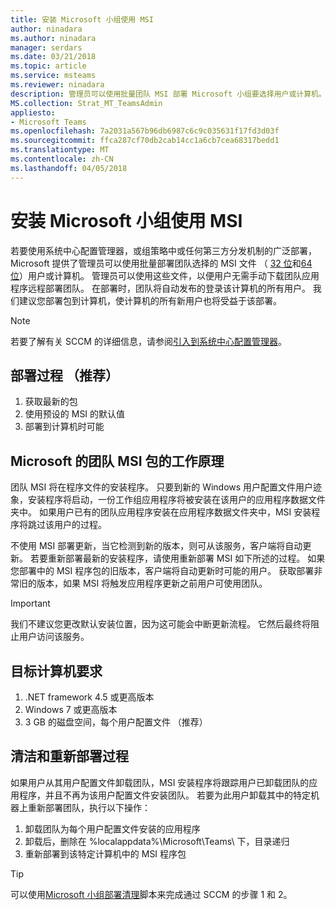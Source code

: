 ```yaml
---
title: 安装 Microsoft 小组使用 MSI
author: ninadara
ms.author: ninadara
manager: serdars
ms.date: 03/21/2018
ms.topic: article
ms.service: msteams
ms.reviewer: ninadara
description: 管理员可以使用批量团队 MSI 部署 Microsoft 小组要选择用户或计算机。
MS.collection: Strat_MT_TeamsAdmin
appliesto:
- Microsoft Teams
ms.openlocfilehash: 7a2031a567b96db6987c6c9c035631f17fd3d03f
ms.sourcegitcommit: ffca287cf70db2cab14cc1a6cb7cea68317bedd1
ms.translationtype: MT
ms.contentlocale: zh-CN
ms.lasthandoff: 04/05/2018
---
```

<a name="install-microsoft-teams-using-msi"></a>安装 Microsoft 小组使用 MSI
===========================================

若要使用系统中心配置管理器，或组策略中或任何第三方分发机制的广泛部署，Microsoft 提供了管理员可以使用批量部署团队选择的 MSI 文件 （ [32 位](http://aka.ms/teams32bitmsi)和[64 位](http://aka.ms/teams64bitmsi)）用户或计算机。 管理员可以使用这些文件，以便用户无需手动下载团队应用程序远程部署团队。 在部署时，团队将自动发布的登录该计算机的所有用户。 我们建议您部署包到计算机，使计算机的所有新用户也将受益于该部署。 
 
> [!Note] 
> 若要了解有关 SCCM 的详细信息，请参阅[引入到系统中心配置管理器](https://docs.microsoft.com/sccm/core/understand/introduction)。

## <a name="deployment-procedure-recommended"></a>部署过程 （推荐）
1. 获取最新的包
2. 使用预设的 MSI 的默认值
3. 部署到计算机时可能

## <a name="how-the-microsoft-teams-msi-package-works"></a>Microsoft 的团队 MSI 包的工作原理

团队 MSI 将在程序文件的安装程序。 只要到新的 Windows 用户配置文件用户迹象，安装程序将启动，一份工作组应用程序将被安装在该用户的应用程序数据文件夹中。 如果用户已有的团队应用程序安装在应用程序数据文件夹中，MSI 安装程序将跳过该用户的过程。

不使用 MSI 部署更新，当它检测到新的版本，则可从该服务，客户端将自动更新。 若要重新部署最新的安装程序，请使用重新部署 MSI 如下所述的过程。 如果您部署中的 MSI 程序包的旧版本，客户端将自动更新时可能的用户。 获取部署非常旧的版本，如果 MSI 将触发应用程序更新之前用户可使用团队。 

> [!Important] 
> 我们不建议您更改默认安装位置，因为这可能会中断更新流程。 它然后最终将阻止用户访问该服务。 


## <a name="target-machine-requirements"></a>目标计算机要求

1. .NET framework 4.5 或更高版本
2. Windows 7 或更高版本
2. 3 GB 的磁盘空间，每个用户配置文件 （推荐）

## <a name="clean-up-and-redeployment-procedure"></a>清洁和重新部署过程
如果用户从其用户配置文件卸载团队，MSI 安装程序将跟踪用户已卸载团队的应用程序，并且不再为该用户配置文件安装团队。 若要为此用户卸载其中的特定机器上重新部署团队，执行以下操作：

1. 卸载团队为每个用户配置文件安装的应用程序 
2. 卸载后，删除在 %localappdata%\Microsoft\Teams\ 下，目录递归 
3. 重新部署到该特定计算机中的 MSI 程序包

> [!TIP] 
> 可以使用[Microsoft 小组部署清理](.\scripts\Powershell-script-teams-deployment-clean-up.md)脚本来完成通过 SCCM 的步骤 1 和 2。                              

